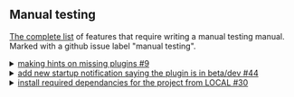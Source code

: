 ## Manual testing ##

[The complete list](https://github.com/Aalto-LeTech/intellij-plugin/labels/manual%20testing) of features that require writing
a manual testing manual. Marked with a github issue label "manual testing".


<details>
  <summary>
    <a href="https://github.com/Aalto-LeTech/intellij-plugin/issues/9">making hints on missing plugins #9</a>
  </summary>
  <div>
    <h5>Part 1. Checking missing plugins</h5>
    <ol>
      <li>Ensure "Scala" plugin is not installer <b>(File | Settings | Plugins | Marketplace)</b></li>
      <li>Restart an IDE</li>
      <li>Observe a notification saying
        <br/>
        <i>
        "A+
        The additional plugin(s) must be installed and enabled for the A+ plugin to work properly (Scala).
        <br/>
        <a href="">Install missing (Scala) plugin(s).</a>"
       </i>
      </li>
      <li>Click on the highlighted part of the notification, approve restart of the IDE</li>
      <li>After the restart is done, ensure there is no notification anymore</li>
    </ol>  
  </div>
  <div>
    <h5>Part 2. Checking disabled plugins</h5>
    <ol>
      <li>Ensure 'Scala' plugin is installed and disabled
        <img src="images/%239_disable_plugin.png" alt="Ensure 'Scala' plugin is installed and disabled">
      </li>
      <li>Restart an IDE</li>
      <li>Observe a notification
        <img src="images/%239_enable_plugins_notification.png" alt="Observe a notification">
      </li>
      <li>Click on the highlighted part of the notification</li>
      <li>Check the notification became inactive
        <img src="images/%239_notification_inactive.png" alt="Check the notification became inactive">
      </li>
      <li>After the restart is done, ensure there is no notification anymore</li>
    </ol>  
  </div>
</details>
<details>
  <summary>
    <a href="https://github.com/Aalto-LeTech/intellij-plugin/issues/44">add new startup notification saying the plugin is in beta/dev #44</a>
  </summary>
  <div>
    <h5>Checking the notification regard the current A+ Course plugin version</h5>
    <ol>
      <li>Ensure "A+ Course" plugin is installed <b>(File | Settings | Plugins | Installed)</b> and check the plugin version from the plugin window or <a href="https://plugins.jetbrains.com/plugin/13634-a-plugin-for-intellij/versions">online.</a></li>
      <li>Restart an IDE</li>
      <li>Observe a notification saying and ensure the version matches the one shown for the plugin.
        <br/>
        <i>
          "A+ Courses plugin is under development: You are using version <b>0.1.0</b> of A+ Courses plugin, which is a pre-release version of the plugin and still under development. Some features of this plugin are still probably missing, and the plugin is not yet tested thoroughly. Use this plugin with caution and on your own risk!
       </i>
      </li>
      <li>The notification should reamin after the restart is done.</li>
    </ol>  
  </div>
</details>
<details>
  <summary>
    <a href="https://github.com/Aalto-LeTech/intellij-plugin/issues/30">install required
    dependancies for the project from LOCAL #30</a>
  </summary>
  <div>
    <h5>Part 0.  Setup: download module ZIPs</h5>
    <ol>
      <li>
        Open the directory where you are going to create your test IDEA project (e.g. open
        <code>~/IdeaProjects</code>, if your test project will be
        <code>~/IdeaProjects/test-project</code>).
      </li>
      <li>Create there a subdirectory called <code>modules</code>.</li>
      <li>
        Open a text editor and copy-paste the following script to a new file.  <sub>Tip: in Windows,
        you can use Notepad++ as a text editor.</sub>
<pre>
#!/bin/sh
for m in $(echo "Adventure AdventureDraft Aliohjelmia AuctionHouse1
  AuctionHouse2 Ave AveFI CarSim CitySim DoWhile Election Files FlappyBug
  Football1 Football2 Football3 Football4 ForLoops GoodStuff HigherOrder
  IntroApps IntroOOP Miscellaneous MoreApps MovieStats O1Library Odds Oliointro
  Peeveli Pikkusovelluksia Pong Recursion RobotTribes Robots Sananmuunnos
  Sentiments Snake Stars Subprograms Subtypes SwingExamples Train Viinaharava");
do
  curl "https://grader.cs.hut.fi/static/O1_2020/projects/given/$m/$m.zip" \
    -o $m.zip
done
</pre>
        Save that file to the newly-created <code>modules</code> directory as
        <code>get-modules</code>.
      </li>
      <li>
        Open a terminal in <code>modules</code> directory.  <sub>In Windows, use Git Bash.  You can
        open it by right-clicking the folder and choosing <em>Git Bash Here</em>.  Git Bash should
        be pre-installed in our testing VMs.</sub>
       </li>
       <li>
         Make <code>get-modules</code> script executable and run with the following shell commands:
<pre>
chmod 755 get-modules
./get-modules
</pre>
         This downloads all the necessary ZIP files  (~800&nbsp;MB).
       </li>
    </ol>
  </div>
  <div>
    <h5>Part 1.  Importing a module by double-clicking it</h5>
    <ol>
      <li>Create a new project.</li>
      <li>
        Open the <em>Modules</em> tool window (if it is not open).  <sub>You may have to wait a
        few seconds for the list of modules to be initialized.  If the initialization takes more
        than 10&nbsp;seconds, consider it an error.</sub>
      </li>
      <li>Select <em>GoodStuff</em> from the list and double click it.</li>
      <li>
        Ensure that <em>GoodStuff</em> and <em>O1Library</em> appear as loaded modules in the
        project tree, and their contents match the image below:<br/>
        <img src="images/30_module_loaded.png" alt="GoodStuff and O1Library contents" /><br/>
        <sub>It shouldn't take longer than 5 seconds for modules to be imported.</sub>
      </li>
      <li>
        Ensure that <em>GoodStuff</em> and <em>O1Library</em> are marked <em>Installed</em> in the
        <em>Modules</em> tool window.
      </li>
    </ol>
  </div>
  <div>
    <h5>Part 2.  Importing a module using context menu.</h5>
    <ol>
      <li>
        Continuing from <strong>Part 1</strong>, right-click a non-installed module of your choice
        in the <em>Modules</em> tool window.  <sub>On Mac with only one mouse button, you may need
        to use some other gesture to open a context menu, like holding <em>Ctrl</em> key while
        clicking.  Use the way that is standard to the system.</sub>
      </li>
      <li>Ensure that a pop-up menu appears next to the mouse pointer.</li>
      <li>Click <em>Import A+ Module</em> menu item.</li>
      <li>
        Ensure that the module appears in the project tree.  <sub>If module has dependencies, those
        are imported too.  If other modules appear in the project tree in this step, you can assume
        they are dependencies of the module you chose and ignore them.</sub>
      </li>
      <li>
        Ensure that the module is marked <em>Installed</em> in the <em>Modules</em> tool window.
      </li>
    </ol>
  </div>
  <div>
    <h5>Part 3.  Importing multiple modules using toolbar button.</h5>
    <ol>
      <li>
        Continuing from <strong>Part 2</strong>, select multiple non-installed modules in the
        <em>Modules</em> tool window by clicking them while holding <em>Ctrl</em> key.
        <sub>Again, Mac may do things differently, so use the way to select multiple items that is
        standard to the system.</sub>
      </li>
      <li>
        Click <em>Import A+ Module</em> toolbar button on the top of the <em>Modules</em> tool
        window.  <sub>The button is denoted with a "download" icon.</sub>
      </li>
      <li>
        Ensure that the selected modules appear in the project tree.  <sub>Again, in case other
        modules appear there as well, assume they are appropriate dependencies and ignore them.
        </sub>
      </li>
      <li>
        Ensure that the modules you selected are marked <em>Installed</em> in the <em>Modules</em>
        tool window.
      </li>
    </ol>
  </div>
</details>
